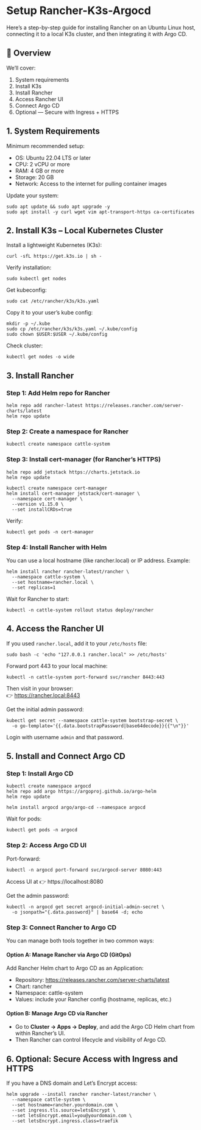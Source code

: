 # Setup Rancher-K3s-Argocd

Here’s a step-by-step guide for installing Rancher on an Ubuntu Linux host, connecting it to a local K3s cluster, and 
then integrating it with Argo CD.


## 🧩 Overview
We’ll cover:
 1. System requirements
 2. Install K3s
 3. Install Rancher
 4. Access Rancher UI
 5. Connect Argo CD
 6. Optional — Secure with Ingress + HTTPS


## 1. System Requirements
Minimum recommended setup:
 * OS: Ubuntu 22.04 LTS or later
 * CPU: 2 vCPU or more
 * RAM: 4 GB or more
 * Storage: 20 GB
 * Network: Access to the internet for pulling container images

Update your system:
```shell
sudo apt update && sudo apt upgrade -y
sudo apt install -y curl wget vim apt-transport-https ca-certificates
```

## 2. Install K3s – Local Kubernetes Cluster
Install a lightweight Kubernetes (K3s):
```shell
curl -sfL https://get.k3s.io | sh -
```

Verify installation:
```shell
sudo kubectl get nodes

```
Get kubeconfig:
```shell
sudo cat /etc/rancher/k3s/k3s.yaml
```

Copy it to your user’s kube config:
```shell
mkdir -p ~/.kube
sudo cp /etc/rancher/k3s/k3s.yaml ~/.kube/config
sudo chown $USER:$USER ~/.kube/config
```

Check cluster:
```shell
kubectl get nodes -o wide
```

## 3. Install Rancher
### Step 1: Add Helm repo for Rancher
```shell
helm repo add rancher-latest https://releases.rancher.com/server-charts/latest
helm repo update
```

### Step 2: Create a namespace for Rancher
```shell
kubectl create namespace cattle-system
```

### Step 3: Install cert-manager (for Rancher’s HTTPS)
```shell
helm repo add jetstack https://charts.jetstack.io
helm repo update

kubectl create namespace cert-manager
helm install cert-manager jetstack/cert-manager \
  --namespace cert-manager \
  --version v1.15.0 \
  --set installCRDs=true
```

Verify:
```shell
kubectl get pods -n cert-manager
```

### Step 4: Install Rancher with Helm
You can use a local hostname (like rancher.local) or IP address.
Example:
```shell
helm install rancher rancher-latest/rancher \
  --namespace cattle-system \
  --set hostname=rancher.local \
  --set replicas=1
```

Wait for Rancher to start:
```shell
kubectl -n cattle-system rollout status deploy/rancher
```

## 4. Access the Rancher UI
If you used `rancher.local`, add it to your `/etc/hosts` file:
```shell
sudo bash -c 'echo "127.0.0.1 rancher.local" >> /etc/hosts'
```

Forward port 443 to your local machine:
```shell
kubectl -n cattle-system port-forward svc/rancher 8443:443
```

Then visit in your browser:  
👉 https://rancher.local:8443

Get the initial admin password:
```shell
kubectl get secret --namespace cattle-system bootstrap-secret \
  -o go-template='{{.data.bootstrapPassword|base64decode}}{{"\n"}}'
```

Login with username `admin` and that password.


## 5. Install and Connect Argo CD
### Step 1: Install Argo CD
```shell
kubectl create namespace argocd
helm repo add argo https://argoproj.github.io/argo-helm
helm repo update

helm install argocd argo/argo-cd --namespace argocd
```

Wait for pods:
```shell
kubectl get pods -n argocd
```

### Step 2: Access Argo CD UI
Port-forward:
```shell
kubectl -n argocd port-forward svc/argocd-server 8080:443
```

Access UI at 👉 https://localhost:8080

Get the admin password:
```shell
kubectl -n argocd get secret argocd-initial-admin-secret \
  -o jsonpath="{.data.password}" | base64 -d; echo
```

### Step 3: Connect Rancher to Argo CD
You can manage both tools together in two common ways:

#### Option A: Manage Rancher via Argo CD (GitOps)
Add Rancher Helm chart to Argo CD as an Application:
 * Repository: https://releases.rancher.com/server-charts/latest
 * Chart: rancher
 * Namespace: cattle-system
 * Values: include your Rancher config (hostname, replicas, etc.)

#### Option B: Manage Argo CD via Rancher
 * Go to **Cluster → Apps → Deploy**, and add the Argo CD Helm chart from within Rancher’s UI.
 * Then Rancher can control lifecycle and visibility of Argo CD.


## 6. Optional: Secure Access with Ingress and HTTPS
If you have a DNS domain and Let’s Encrypt access:
```shell
helm upgrade --install rancher rancher-latest/rancher \
  --namespace cattle-system \
  --set hostname=rancher.yourdomain.com \
  --set ingress.tls.source=letsEncrypt \
  --set letsEncrypt.email=you@yourdomain.com \
  --set letsEncrypt.ingress.class=traefik
```


